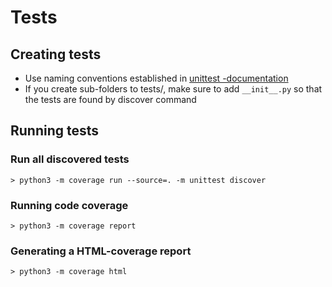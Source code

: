 # Tests

## Creating tests
- Use naming conventions established in [unittest -documentation](https://docs.python.org/3/library/unittest.html#basic-example)
- If you create sub-folders to tests/, make sure to add ```__init__.py``` so that the tests are found by discover command

## Running tests

### Run all discovered tests
```
> python3 -m coverage run --source=. -m unittest discover
```

### Running code coverage
```
> python3 -m coverage report
```

### Generating a HTML-coverage report 
```
> python3 -m coverage html
```